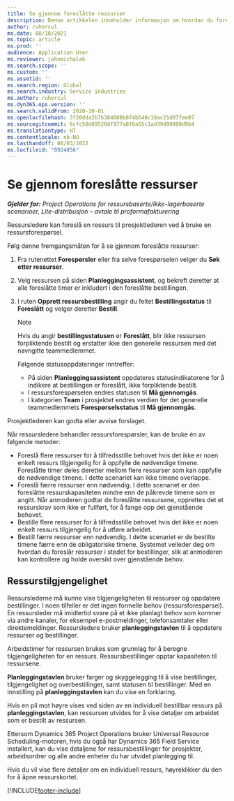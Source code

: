 ```yaml
---
title: Se gjennom foreslåtte ressurser
description: Denne artikkelen inneholder informasjon om hvordan du foreslår prosjektressurser.
author: ruhercul
ms.date: 08/18/2021
ms.topic: article
ms.prod: ''
audience: Application User
ms.reviewer: johnmichalak
ms.search.scope: ''
ms.custom: ''
ms.assetid: ''
ms.search.region: Global
ms.search.industry: Service industries
ms.author: ruhercul
ms.dyn365.ops.version: ''
ms.search.validFrom: 2020-10-01
ms.openlocfilehash: 3f20dda2b7b384608b8f4b548c18ac21d07fee07
ms.sourcegitcommit: 6cfc50d89528df977a8f6a55c1ad39d99800d9b4
ms.translationtype: HT
ms.contentlocale: nb-NO
ms.lasthandoff: 06/03/2022
ms.locfileid: "8924856"
---
```

# <a name="review-proposed-resources"></a>Se gjennom foreslåtte ressurser

_**Gjelder for:** Project Operations for ressursbaserte/ikke-lagerbaserte scenarioer, Lite-distribusjon – avtale til proformafakturering_

Ressursledere kan foreslå en ressurs til prosjektlederen ved å bruke en ressursforespørsel.

Følg denne fremgangsmåten for å se gjennom foreslåtte ressurser:

1. Fra rutenettet **Forespørsler** eller fra selve forespørselen velger du **Søk etter ressurser**.
2. Velg ressursen på siden **Planleggingsassistent**, og bekreft deretter at alle foreslåtte timer er inkludert i den foreslåtte bestillingen.
3. I ruten **Opprett ressursbestilling** angir du feltet **Bestillingsstatus** til **Foreslått** og velger deretter **Bestill**.

    > [!NOTE]
    > Hvis du angir **bestillingsstatusen** er **Foreslått**, blir ikke ressursen forpliktende bestilt og erstatter ikke den generelle ressursen med det navngitte teammedlemmet.

    Følgende statusoppdateringer inntreffer:

    - På siden **Planleggingsassistent** oppdateres statusindikatorene for å indikere at bestillingen er foreslått, ikke forpliktende bestilt.
    - I ressursforespørselen endres statusen til **Må gjennomgås**.
    - I kategorien **Team** i prosjektet endres verdien for det generelle teammedlemmets **Forespørselsstatus** til **Må gjennomgås**.

Prosjektlederen kan godta eller avvise forslaget.

Når ressursledere behandler ressursforespørsler, kan de bruke én av følgende metoder:

- Foreslå flere ressurser for å tilfredsstille behovet hvis det ikke er noen enkelt ressurs tilgjengelig for å oppfylle de nødvendige timene. Foreslåtte timer deles deretter mellom flere ressurser som kan oppfylle de nødvendige timene. I dette scenariet kan ikke timene overlappe.
- Foreslå færre ressurser enn nødvendig. I dette scenariet er den foreslåtte ressurskapasiteten mindre enn de påkrevde timene som er angitt. Når anmoderen godtar de foreslåtte ressursene, opprettes det et ressurskrav som ikke er fullført, for å fange opp det gjenstående behovet.
- Bestille flere ressurser for å tilfredsstille behovet hvis det ikke er noen enkelt ressurs tilgjengelig for å utføre arbeidet.
- Bestill færre ressurser enn nødvendig. I dette scenariet er de bestilte timene færre enn de obligatoriske timene. Systemet veileder deg om hvordan du foreslår ressurser i stedet for bestillinger, slik at anmoderen kan kontrollere og holde oversikt over gjenstående behov.

## <a name="resource-availability"></a>Ressurstilgjengelighet

Ressurslederne må kunne vise tilgjengeligheten til ressurser og oppdatere bestillinger. I noen tilfeller er det ingen formelle behov (ressursforespørsel). En ressursleder må imidlertid svare på et ikke planlagt behov som kommer via andre kanaler, for eksempel e-postmeldinger, telefonsamtaler eller direktemeldinger. Ressursledere bruker **planleggingstavlen** til å oppdatere ressurser og bestillinger.

Arbeidstimer for ressursen brukes som grunnlag for å beregne tilgjengeligheten for en ressurs. Ressursbestillinger opptar kapasiteten til ressursene.

**Planleggingstavlen** bruker farger og skyggelegging til å vise bestillinger, tilgjengelighet og overbestillinger, samt statusen til bestillinger. Med en innstilling på **planleggingstavlen** kan du vise en forklaring.

Hvis en pil mot høyre vises ved siden av en individuell bestillbar ressurs på **planleggingstavlen**, kan ressursen utvides for å vise detaljer om arbeidet som er bestilt av ressursen.

Ettersom Dynamics 365 Project Operations bruker Universal Resource Scheduling-motoren, hvis du også har Dynamics 365 Field Service installert, kan du vise detaljene for ressursbestillinger for prosjekter, arbeidsordrer og alle andre enheter du har utvidet planlegging til.

Hvis du vil vise flere detaljer om en individuell ressurs, høyreklikker du den for å åpne ressurskortet.



[!INCLUDE[footer-include](../includes/footer-banner.md)]
